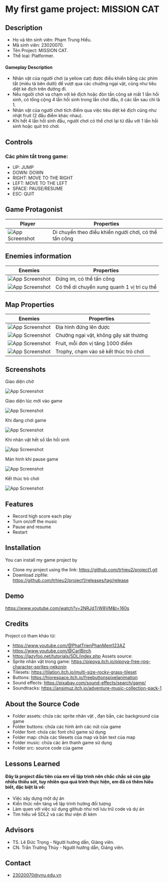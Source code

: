 
# My first game project: MISSION CAT




## Description
- Họ và tên sinh viên: Phạm Trung Hiếu.   
- Mã sinh viên: 23020070.   
- Tên Project: MISSION CAT.    
- Thể loại: Platformer.

#### Gameplay Description
- Nhân vật của người chơi (a yellow cat) được điều khiển bằng các phím tắt (miêu tả bên dưới) để vượt qua các chướng ngại vật, cũng như tiêu diệt kẻ địch trên đường đi.
- Nếu người chơi va chạm với kẻ địch hoặc đòn tần công sẽ mất 1 lần hồi sinh, có tổng cộng 4 lần hồi sinh trong lần chơi đầu, ở các lần sau chỉ là 1.
- Nhân vật của người chơi tích điểm qua việc tiêu diệt kẻ địch cũng như nhặt fruit (2 đầu điểm khác nhau).
- Khi hết 4 lần hồi sinh đầu, người chơi có thể chơi lại từ đầu với 1 lần hồi sinh hoặc quit trò chơi.

## Controls
### Các phím tắt trong game:     
 - UP: JUMP    
 - DOWN: DOWN    
 - RIGHT: MOVE TO THE RIGHT    
 - LEFT: MOVE TO THE LEFT     
 - SPACE: PAUSE/RESUME   
 - ESC: QUIT
   
## Game Protagonist
| Player             | Properties                                                                |
| ----------------- | ------------------------------------------------------------------ |
| ![App Screenshot](https://raw.githubusercontent.com/trhieu2/project1/76254519089adb7e3e4237f88b7aead9f0cee275/player_right.png?token=BGTI22WEONLSEQGWLRLVQTTGFPGEO) |Di chuyển theo điều khiển người chơi, có thể tấn công|

## Enemies information

| Enemies             | Properties                                                                |
| ----------------- | ------------------------------------------------------------------ |
| ![App Screenshot](https://raw.githubusercontent.com/trhieu2/project1/76254519089adb7e3e4237f88b7aead9f0cee275/threat_level.png?token=BGTI22SMBQR55JH4VNKTQ3LGFPGEO) |Đứng im, có thể tấn công|
| ![App Screenshot](https://raw.githubusercontent.com/trhieu2/project1/76254519089adb7e3e4237f88b7aead9f0cee275/threat_left.png?token=BGTI22RDD6AH3E4MD2IHYQTGFPGEO) | Có thể di chuyển xung quanh 1 vị trí cụ thể |




## Map Properties
| Enemies             | Properties                                                                |
| ----------------- | ------------------------------------------------------------------ |
| ![App Screenshot](https://raw.githubusercontent.com/trhieu2/project1/26772c6e76fcf5c7901600a1bb1c6c9eb5f6aff1/2.png?token=BGTI22URZ7XCS53FCAPC62DGFPGCG) |Địa hình đứng lên được|
| ![App Screenshot](https://raw.githubusercontent.com/trhieu2/project1/26772c6e76fcf5c7901600a1bb1c6c9eb5f6aff1/9.png?token=BGTI22WEF3Z66HRTY7J5YZLGFPGCG) | Chướng ngại vật, không gây sát thương |
| ![App Screenshot](https://raw.githubusercontent.com/trhieu2/project1/26772c6e76fcf5c7901600a1bb1c6c9eb5f6aff1/money_img.png?token=BGTI22VRGGUHAQUSGLLWKK3GFPGCG) |Fruit, mỗi đơn vị tăng 1000 điểm|
| ![App Screenshot](https://raw.githubusercontent.com/trhieu2/project1/26772c6e76fcf5c7901600a1bb1c6c9eb5f6aff1/10.png?token=BGTI22SUKPOKH6OFTAXDVFTGFPGCG) | Trophy, chạm vào sẽ kết thúc trò chơi |

## Screenshots
Giao diện chờ

![App Screenshot](https://raw.githubusercontent.com/trhieu2/project1/1f8cb13b993bdd9cf0368438da8e59ffeb6fdb84/Screenshot%202024-04-26%20185320.png?token=BGTI22R6J3L3GZ6RSJEWOMTGFPF26)

Giao diện lúc mới vào game

![App Screenshot](https://raw.githubusercontent.com/trhieu2/project1/783932656e42c5a6df0812aff85abf2ce647e053/Screenshot%202024-04-26%20185339.png?token=BGTI22WH3L3ZVWDY5QTMD7DGFPFX4)

Khi đang chơi game

![App Screenshot](https://raw.githubusercontent.com/trhieu2/project1/783932656e42c5a6df0812aff85abf2ce647e053/Screenshot%202024-04-26%20185502.png?token=BGTI22TRNCMBORPKFRZHW7LGFPFX4)

Khi nhân vật hết số lần hồi sinh

![App Screenshot](https://raw.githubusercontent.com/trhieu2/project1/783932656e42c5a6df0812aff85abf2ce647e053/Screenshot%202024-04-26%20185410.png?token=BGTI22XV6HH2O3DPRSUZRW3GFPFX4)

Màn hình khi pause game

![App Screenshot](https://raw.githubusercontent.com/trhieu2/project1/76bb573571d72ff7dfb5952531b556cef311f5a5/Screenshot%202024-04-26%20192429.png?token=BGTI22TOO4NRJM5XODN6BWTGFPF34)

Kết thúc trò chơi

![App Screenshot](https://raw.githubusercontent.com/trhieu2/project1/c0609954c468b8a8ba95267b3918be177f10a7a7/Screenshot%202024-04-26%20200014.png?token=BGTI22XEH4WLVMAFXO4BJP3GFPF7Y)


## Features

- Record high score each play
- Turn on/off the music
- Pause and resume
- Restart 



## Installation

You can install my game project by
- Clone my project using the link: https://github.com/trhieu2/project1.git
- Download zipfile: https://github.com/trhieu2/project1/releases/tag/release
    
## Demo

https://www.youtube.com/watch?v=2NRJdTrW8VM&t=160s


## Credits
Project có tham khảo từ:
- https://www.youtube.com/@PhatTrienPhanMem123AZ
- https://www.youtube.com/@CarlBirch
- https://lazyfoo.net/tutorials/SDL/index.php
Assets source:
- Sprite nhân vật trong game: https://pipoya.itch.io/pipoya-free-rpg-character-sprites-nekonin
- Tilesets: https://tilation.itch.io/multi-size-rocky-grass-tileset
- Buttons: https://hiorespace.itch.io/freebuttonspixelanimation
- Sound effects: https://pixabay.com/sound-effects/search/game/
- Soundtracks: https://ansimuz.itch.io/adventure-music-collection-pack-1

## About the Source Code

- Folder assets: chứa các sprite nhân vật , đạn bắn, các background của game
- Folder buttons: chứa các hình ảnh các nút của game
- Folder font: chứa các font chữ game sử dụng
- Folder map: chứa các tilesets của map và bản text của map
- Folder music: chứa các âm thanh game sử dụng
- Folder src: source code của game
## Lessons Learned

#### Đây là project đầu tiên của em về lập trình nên chắc chắc sẽ còn gặp nhiều thiếu sót, tuy nhiên qua quá trình thực hiện, em đã có thêm hiểu biết, đặc biệt là về:    
- Việc xây dựng một dự án
- Kiến thức nền tảng về lập trình hướng đối tượng
- Làm quen với việc sử dụng github như nơi lưu trữ code và dự án
- Tìm hiểu về SDL2 và các thư viện đi kèm



## Advisors
- TS. Lê Đức Trọng - Người hướng dẫn, Giảng viên.
- CN. Trần Trường Thủy - Người hướng dẫn, Giảng viên.

## Contact
- 23020070@vnu.edu.vn